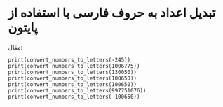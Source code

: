 # تبدیل اعداد به حروف فارسی با استفاده از پایتون
مقال:
```
print(convert_numbers_to_letters(-245))
print(convert_numbers_to_letters(1006775))
print(convert_numbers_to_letters(130050))
print(convert_numbers_to_letters(100650))
print(convert_numbers_to_letters(100650))
print(convert_numbers_to_letters(997751076))
print(convert_numbers_to_letters(-100650))
```
